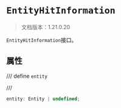 # `EntityHitInformation`

> 文档版本：1.21.0.20

`EntityHitInformation`接口。

## 属性

/// define
`entity`


///

```js
entity: Entity | undefined;
```

